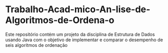 # Trabalho-Acad-mico-An-lise-de-Algoritmos-de-Ordena-o
Este repositório contém um projeto da disciplina de Estrutura de Dados usando Java com o objetivo de implementar e comparar o desempenho de seis algoritmos de ordenação

